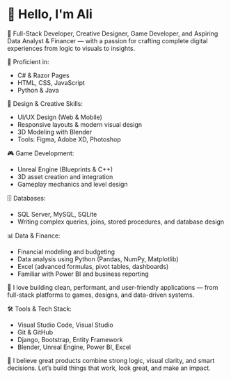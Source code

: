 # 👋 Hello, I'm Ali

🎯 Full-Stack Developer, Creative Designer, Game Developer, and Aspiring Data Analyst & Financer — with a passion for crafting complete digital experiences from logic to visuals to insights.

🧠 Proficient in:
- C# & Razor Pages
- HTML, CSS, JavaScript
- Python & Java

🎨 Design & Creative Skills:
- UI/UX Design (Web & Mobile)
- Responsive layouts & modern visual design
- 3D Modeling with Blender
- Tools: Figma, Adobe XD, Photoshop

🎮 Game Development:
- Unreal Engine (Blueprints & C++)
- 3D asset creation and integration
- Gameplay mechanics and level design

🗄️ Databases:
- SQL Server, MySQL, SQLite
- Writing complex queries, joins, stored procedures, and database design

📊 Data & Finance:
- Financial modeling and budgeting
- Data analysis using Python (Pandas, NumPy, Matplotlib)
- Excel (advanced formulas, pivot tables, dashboards)
- Familiar with Power BI and business reporting

🚀 I love building clean, performant, and user-friendly applications — from full-stack platforms to games, designs, and data-driven systems.

🛠️ Tools & Tech Stack:
- Visual Studio Code, Visual Studio
- Git & GitHub
- Django, Bootstrap, Entity Framework
- Blender, Unreal Engine, Power BI, Excel

📐 I believe great products combine strong logic, visual clarity, and smart decisions. Let’s build things that work, look great, and make an impact.
